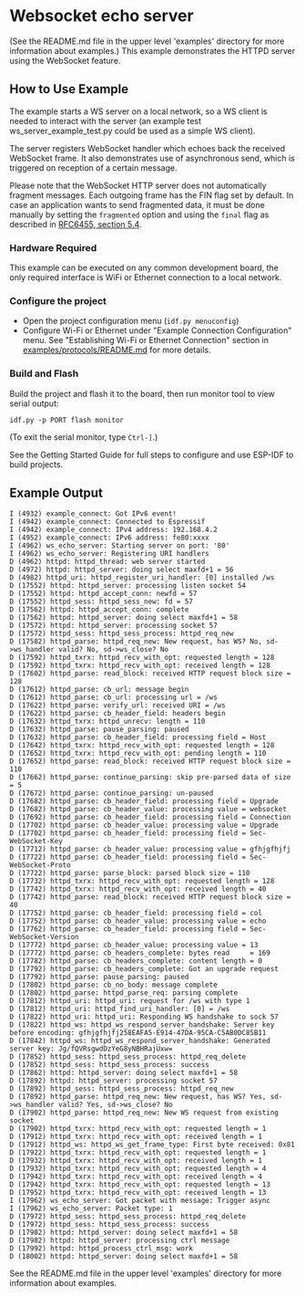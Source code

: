 # Websocket echo server

(See the README.md file in the upper level 'examples' directory for more information about examples.)
This example demonstrates the HTTPD server using the WebSocket feature.

## How to Use Example

The example starts a WS server on a local network, so a WS client is needed to interact with the server (an example test
ws_server_example_test.py could be used as a simple WS client).

The server registers WebSocket handler which echoes back the received WebSocket frame. It also demonstrates
use of asynchronous send, which is triggered on reception of a certain message.

Please note that the WebSocket HTTP server does not automatically fragment messages.
Each outgoing frame has the FIN flag set by default.
In case an application wants to send fragmented data, it must be done manually by setting the
`fragmented` option and using the `final` flag as described in [RFC6455, section 5.4](https://tools.ietf.org/html/rfc6455#section-5.4).


### Hardware Required

This example can be executed on any common development board, the only required interface is WiFi or Ethernet connection to a local network.

### Configure the project

* Open the project configuration menu (`idf.py menuconfig`)
* Configure Wi-Fi or Ethernet under "Example Connection Configuration" menu. See "Establishing Wi-Fi or Ethernet Connection" section in [examples/protocols/README.md](../../README.md) for more details.

### Build and Flash

Build the project and flash it to the board, then run monitor tool to view serial output:

```
idf.py -p PORT flash monitor
```

(To exit the serial monitor, type ``Ctrl-]``.)

See the Getting Started Guide for full steps to configure and use ESP-IDF to build projects.

## Example Output
```
I (4932) example_connect: Got IPv6 event!
I (4942) example_connect: Connected to Espressif
I (4942) example_connect: IPv4 address: 192.168.4.2
I (4952) example_connect: IPv6 address: fe80:xxxx
I (4962) ws_echo_server: Starting server on port: '80'
I (4962) ws_echo_server: Registering URI handlers
D (4962) httpd: httpd_thread: web server started
D (4972) httpd: httpd_server: doing select maxfd+1 = 56
D (4982) httpd_uri: httpd_register_uri_handler: [0] installed /ws
D (17552) httpd: httpd_server: processing listen socket 54
D (17552) httpd: httpd_accept_conn: newfd = 57
D (17552) httpd_sess: httpd_sess_new: fd = 57
D (17562) httpd: httpd_accept_conn: complete
D (17562) httpd: httpd_server: doing select maxfd+1 = 58
D (17572) httpd: httpd_server: processing socket 57
D (17572) httpd_sess: httpd_sess_process: httpd_req_new
D (17582) httpd_parse: httpd_req_new: New request, has WS? No, sd->ws_handler valid? No, sd->ws_close? No
D (17592) httpd_txrx: httpd_recv_with_opt: requested length = 128
D (17592) httpd_txrx: httpd_recv_with_opt: received length = 128
D (17602) httpd_parse: read_block: received HTTP request block size = 128
D (17612) httpd_parse: cb_url: message begin
D (17612) httpd_parse: cb_url: processing url = /ws
D (17622) httpd_parse: verify_url: received URI = /ws
D (17622) httpd_parse: cb_header_field: headers begin
D (17632) httpd_txrx: httpd_unrecv: length = 110
D (17632) httpd_parse: pause_parsing: paused
D (17632) httpd_parse: cb_header_field: processing field = Host
D (17642) httpd_txrx: httpd_recv_with_opt: requested length = 128
D (17652) httpd_txrx: httpd_recv_with_opt: pending length = 110
D (17652) httpd_parse: read_block: received HTTP request block size = 110
D (17662) httpd_parse: continue_parsing: skip pre-parsed data of size = 5
D (17672) httpd_parse: continue_parsing: un-paused
D (17682) httpd_parse: cb_header_field: processing field = Upgrade
D (17682) httpd_parse: cb_header_value: processing value = websocket
D (17692) httpd_parse: cb_header_field: processing field = Connection
D (17702) httpd_parse: cb_header_value: processing value = Upgrade
D (17702) httpd_parse: cb_header_field: processing field = Sec-WebSocket-Key
D (17712) httpd_parse: cb_header_value: processing value = gfhjgfhjfj
D (17722) httpd_parse: cb_header_field: processing field = Sec-WebSocket-Proto
D (17722) httpd_parse: parse_block: parsed block size = 110
D (17732) httpd_txrx: httpd_recv_with_opt: requested length = 128
D (17742) httpd_txrx: httpd_recv_with_opt: received length = 40
D (17742) httpd_parse: read_block: received HTTP request block size = 40
D (17752) httpd_parse: cb_header_field: processing field = col
D (17752) httpd_parse: cb_header_value: processing value = echo
D (17762) httpd_parse: cb_header_field: processing field = Sec-WebSocket-Version
D (17772) httpd_parse: cb_header_value: processing value = 13
D (17772) httpd_parse: cb_headers_complete: bytes read     = 169
D (17782) httpd_parse: cb_headers_complete: content length = 0
D (17792) httpd_parse: cb_headers_complete: Got an upgrade request
D (17792) httpd_parse: pause_parsing: paused
D (17802) httpd_parse: cb_no_body: message complete
D (17802) httpd_parse: httpd_parse_req: parsing complete
D (17812) httpd_uri: httpd_uri: request for /ws with type 1
D (17812) httpd_uri: httpd_find_uri_handler: [0] = /ws
D (17822) httpd_uri: httpd_uri: Responding WS handshake to sock 57
D (17822) httpd_ws: httpd_ws_respond_server_handshake: Server key before encoding: gfhjgfhjfj258EAFA5-E914-47DA-95CA-C5AB0DC85B11
D (17842) httpd_ws: httpd_ws_respond_server_handshake: Generated server key: Jg/fQVRsgwdDzYeG8yNBHRajUxw=
D (17852) httpd_sess: httpd_sess_process: httpd_req_delete
D (17852) httpd_sess: httpd_sess_process: success
D (17862) httpd: httpd_server: doing select maxfd+1 = 58
D (17892) httpd: httpd_server: processing socket 57
D (17892) httpd_sess: httpd_sess_process: httpd_req_new
D (17892) httpd_parse: httpd_req_new: New request, has WS? Yes, sd->ws_handler valid? Yes, sd->ws_close? No
D (17902) httpd_parse: httpd_req_new: New WS request from existing socket
D (17902) httpd_txrx: httpd_recv_with_opt: requested length = 1
D (17912) httpd_txrx: httpd_recv_with_opt: received length = 1
D (17912) httpd_ws: httpd_ws_get_frame_type: First byte received: 0x81
D (17922) httpd_txrx: httpd_recv_with_opt: requested length = 1
D (17932) httpd_txrx: httpd_recv_with_opt: received length = 1
D (17932) httpd_txrx: httpd_recv_with_opt: requested length = 4
D (17942) httpd_txrx: httpd_recv_with_opt: received length = 4
D (17942) httpd_txrx: httpd_recv_with_opt: requested length = 13
D (17952) httpd_txrx: httpd_recv_with_opt: received length = 13
I (17962) ws_echo_server: Got packet with message: Trigger async
I (17962) ws_echo_server: Packet type: 1
D (17972) httpd_sess: httpd_sess_process: httpd_req_delete
D (17972) httpd_sess: httpd_sess_process: success
D (17982) httpd: httpd_server: doing select maxfd+1 = 58
D (17982) httpd: httpd_server: processing ctrl message
D (17992) httpd: httpd_process_ctrl_msg: work
D (18002) httpd: httpd_server: doing select maxfd+1 = 58
```

See the README.md file in the upper level 'examples' directory for more information about examples.
